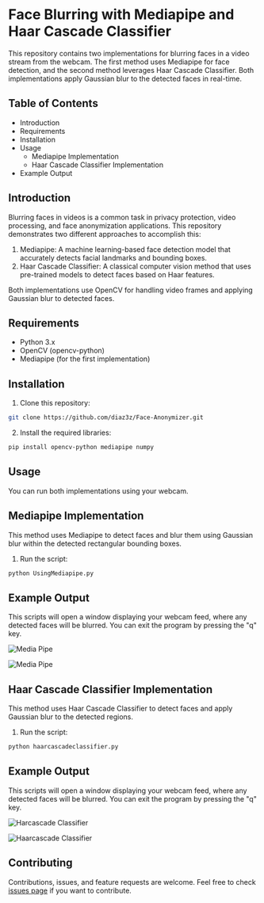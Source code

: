 # Face Blurring with Mediapipe and Haar Cascade Classifier

This repository contains two implementations for blurring faces in a video stream from the webcam. The first method uses Mediapipe for face detection, and the second method leverages Haar Cascade Classifier. Both implementations apply Gaussian blur to the detected faces in real-time.

## Table of Contents

- Introduction
- Requirements
- Installation
- Usage
  - Mediapipe Implementation
  - Haar Cascade Classifier Implementation
- Example Output

## Introduction

Blurring faces in videos is a common task in privacy protection, video processing, and face anonymization applications. This repository demonstrates two different approaches to accomplish this:

1. Mediapipe: A machine learning-based face detection model that accurately detects facial landmarks and bounding boxes.
2. Haar Cascade Classifier: A classical computer vision method that uses pre-trained models to detect faces based on Haar features.
 

Both implementations use OpenCV for handling video frames and applying Gaussian blur to detected faces.

## Requirements
- Python 3.x
- OpenCV (opencv-python)
- Mediapipe (for the first implementation)

## Installation

1. Clone this repository:

```bash
git clone https://github.com/diaz3z/Face-Anonymizer.git

```
2. Install the required libraries:
```bash
pip install opencv-python mediapipe numpy

```

## Usage

You can run both implementations using your webcam.

## Mediapipe Implementation

This method uses Mediapipe to detect faces and blur them using Gaussian blur within the detected rectangular bounding boxes.

1. Run the script:
```bash
python UsingMediapipe.py

```
## Example Output

This scripts will open a window displaying your webcam feed, where any detected faces will be blurred. You can exit the program by pressing the "q" key.

![Media Pipe](https://github.com/user-attachments/assets/b661d9f6-1286-426a-b5c5-04c463190a90)

![Media Pipe](https://github.com/user-attachments/assets/c618dc26-9687-49f5-9b3f-94356726943b)

## Haar Cascade Classifier Implementation

This method uses Haar Cascade Classifier to detect faces and apply Gaussian blur to the detected regions.

1. Run the script:
```bash
python haarcascadeclassifier.py
```

## Example Output

This scripts will open a window displaying your webcam feed, where any detected faces will be blurred. You can exit the program by pressing the "q" key.

![Harcascade Classifier](https://github.com/user-attachments/assets/667527f7-689d-454c-8837-718250b9ba8c)

![Haarcascade Classifier](https://github.com/user-attachments/assets/1db64317-b4af-4381-a7e8-fbb28edaaf24)




## Contributing

Contributions, issues, and feature requests are welcome. Feel free to check [issues page](https://github.com/diaz3z/Face-Anonymizer/issues) if you want to contribute.

